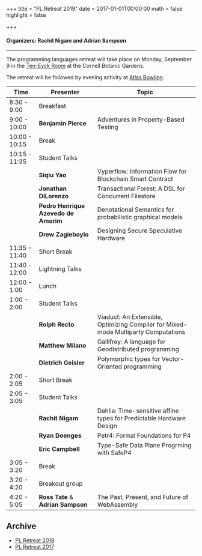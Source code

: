 +++
title = "PL Retreat 2019"
date = 2017-01-01T00:00:00
math = false
highlight = false

+++

#### Organizers: Rachit Nigam and Adrian Sampson

-----

The programming languages retreat will take place on Monday, September 9 in
the [Ten-Eyck Room](https://cornellbotanicgardens.org/visit/rent-our-spaces-2/edward-a-ten-eyck-room/) at the Cornell Botanic Gardens.

The retreat will be followed by evening activity at [Atlas Bowling](https://atlasbowl.com/locations/atlas-bowl/).

| Time            | Presenter       | Topic |
|-----------------|----------------|-----------|
| 8:30 - 9:00   | Breakfast      |           |
| 9:00 - 10:00  | **Benjamin Pierce**| Adventures in Property-Based Testing |
| 10:00 - 10:15 | Break          |
| 10:15 - 11:35 | Student Talks  |
|               | **Siqiu Yao**      | Vyperflow: Information Flow for Blockchain Smart Contract |
|               | **Jonathan DiLorenzo** | Transactional Forest: A DSL for Concurrent Filestore |
|               | **Pedro Henrique Azevedo de Amorim**  | Denotational Semantics for probabilistic graphical models
|               | **Drew Zagieboylo** | Designing Secure Speculative Hardware |
| 11:35 - 11:40 | Short Break    |
| 11:40 - 12:00 | Lightning Talks|
| 12:00 - 1:00  | Lunch          |
| 1:00 - 2:00   | Student Talks  |
|               | **Rolph Recto**    | Viaduct: An Extensible, Optimizing Compiler for Mixed-mode Multiparty Computations |
                | **Matthew Milano** | Gallifrey: A language for Geodistributed programming |
|               | **Dietrich Geisler** | Polymorphic types for Vector-Oriented programming |
| 2:00 - 2:05   | Short Break    |
| 2:05 - 3:05   | Student Talks  |
|               | **Rachit Nigam**  | Dahlia: Time-sensitive affine types for Predictable Hardware Design
|               | **Ryan Doenges**  | Petr4: Formal Foundations for P4
|               | **Eric Campbell** | Type-Safe Data Plane Progrming with SafeP4 |
| 3:05 - 3:20   | Break          |
| 3:20 - 4:20   | Breakout group |
| 4:20 - 5:05   | **Ross Tate** & **Adrian Sampson** | The Past, Present, and Future of WebAssembly

## Archive

- [PL Retreat 2018](https://www.cs.cornell.edu/courses/cs7190/2018fa/pl-retreat-2018.html)
- [PL Retreat 2017](https://www.cs.cornell.edu/~fabianm/plr17/)
